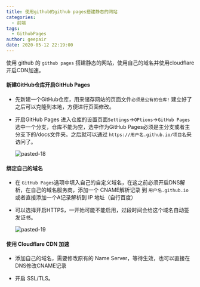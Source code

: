 ```yaml
---
title: 使用github的github pages搭建静态的网站
categories:
  - 前端
tags:
  - GithubPages
author: geepair
date: 2020-05-12 22:19:00
---
```


使用 github 的 `github pages` 搭建静态的网站，使用自己的域名并使用cloudflare开启CDN加速。

<!-- more -->

#### 新建GitHub仓库开启GitHub Pages
- 先新建一个GitHub仓库，用来储存网站的页面文件`必须是公有的仓库!`
  建立好了之后可以克隆到本地，方便进行页面修改。

- 开启GitHub Pages
  进入仓库的设置页面`Settings`->`OPtions`->`GitHub Pages`选中一个分支，仓库不能为空，选中作为GitHub Pages必须是主分支或者主分支下的/docs文件夹。之后就可以通过 `https://用户名.github.io/项目名`来访问了。
  
  ![pasted-18](https://cdn.jsdelivr.net/gh/geepair/PicGo/img/2021/01/06/20210106154436.png)

#### 绑定自己的域名

- 在 `GitHub Pages`选项中填入自己的自定义域名，在这之前必须开启DNS解析，在自己的域名服务商，添加一个 CNAME解析记录 到 `用户名.github.io` 或者直接添加一个A记录解析到 IP 地址（自行百度）

- 可以选择开启HTTPS，一开始可能不能启用，过段时间会给这个域名自动签发证书。

  ![pasted-19](https://cdn.jsdelivr.net/gh/geepair/PicGo/img/2021/01/06/20210106155321.png)

#### 使用 Cloudflare CDN 加速

- 添加自己的域名，需要修改原有的 Name Server，等待生效，也可以直接在DNS修改CNAME记录

- 开启 SSL/TLS。